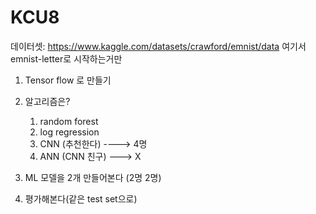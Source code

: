 # KCU8


데이터셋: https://www.kaggle.com/datasets/crawford/emnist/data
여기서 emnist-letter로 시작하는거만

1. Tensor flow 로 만들기 

2. 알고리즘은?
   1) random forest 
   2) log regression
   3) CNN (추천한다) ----> 4명
   4) ANN (CNN 친구) ---> X

3. ML 모델을 2개 만들어본다 (2명 2명)
4. 평가해본다(같은 test set으로)
